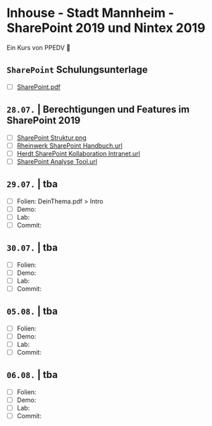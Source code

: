 # Inhouse - Stadt Mannheim - SharePoint 2019 und Nintex 2019

Ein Kurs von PPEDV :rocket:

## `SharePoint` Schulungsunterlage

- [ ] [SharePoint.pdf](Unterlagen/SharePoint.pdf)

## `28.07.` | Berechtigungen und Features im SharePoint 2019

- [ ] [SharePoint Struktur.png](Whiteboard/SharePoint%20Struktur.png)
- [ ] [Rheinwerk SharePoint Handbuch.url](Links/Bücher%20Recherche/Rheinwerk%20SharePoint%20Handbuch.url)
- [ ] [Herdt SharePoint Kollaboration Intranet.url](Links/Bücher%20Recherche/Herdt%20SharePoint%20Kollaboration%20Intranet.url)
- [ ] [SharePoint Analyse Tool.url](Links/SharePoint%20Analyse%20Tool.url)
  
## `29.07.` | tba

- [ ] Folien: DeinThema.pdf > Intro
- [ ] Demo:
- [ ] Lab:
- [ ] Commit:

## `30.07.` | tba

- [ ] Folien:
- [ ] Demo:
- [ ] Lab:
- [ ] Commit:

## `05.08.` | tba

- [ ] Folien:
- [ ] Demo:
- [ ] Lab:
- [ ] Commit:

## `06.08.` | tba

- [ ] Folien:
- [ ] Demo:
- [ ] Lab:
- [ ] Commit:
